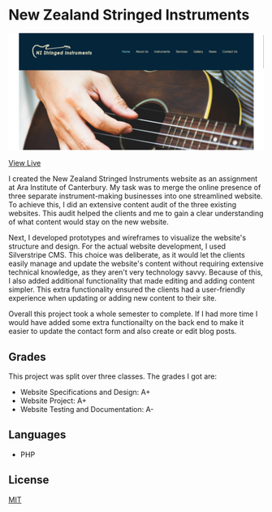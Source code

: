 # New Zealand Stringed Instruments

![Screenshot of the website](site.png)

[View Live](https://nzsi.flynnp4yne.com/)

I created the New Zealand Stringed Instruments website as an assignment at Ara Institute of Canterbury. My task was to merge the online presence of three separate instrument-making businesses into one streamlined website. To achieve this, I did an extensive content audit of the three existing websites. This audit helped the clients and me to gain a clear understanding of what content would stay on the new website.

Next, I developed prototypes and wireframes to visualize the website's structure and design. For the actual website development, I used Silverstripe CMS. This choice was deliberate, as it would let the clients easily manage and update the website's content without requiring extensive technical knowledge, as they aren't very technology savvy. Because of this, I also added additional functionality that made editing and adding content simpler. This extra functionality ensured the clients had a user-friendly experience when updating or adding new content to their site.

Overall this project took a whole semester to complete. If I had more time I would have added some extra functionailty on the back end to make it easier to update the contact form and also create or edit blog posts.

## Grades
This project was split over three classes. The grades I got are:
+ Website Specifications and Design: A+
+ Website Project: A+
+ Website Testing and Documentation: A-

## Languages
+ PHP

## License

[MIT](https://choosealicense.com/licenses/mit/)